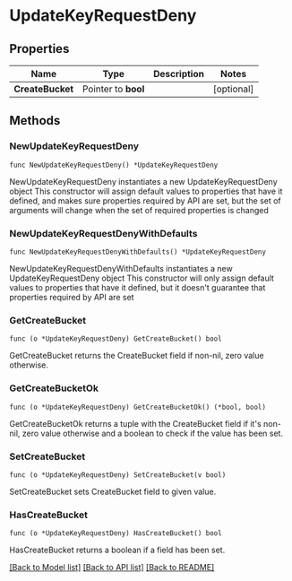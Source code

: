 # UpdateKeyRequestDeny

## Properties

Name | Type | Description | Notes
------------ | ------------- | ------------- | -------------
**CreateBucket** | Pointer to **bool** |  | [optional] 

## Methods

### NewUpdateKeyRequestDeny

`func NewUpdateKeyRequestDeny() *UpdateKeyRequestDeny`

NewUpdateKeyRequestDeny instantiates a new UpdateKeyRequestDeny object
This constructor will assign default values to properties that have it defined,
and makes sure properties required by API are set, but the set of arguments
will change when the set of required properties is changed

### NewUpdateKeyRequestDenyWithDefaults

`func NewUpdateKeyRequestDenyWithDefaults() *UpdateKeyRequestDeny`

NewUpdateKeyRequestDenyWithDefaults instantiates a new UpdateKeyRequestDeny object
This constructor will only assign default values to properties that have it defined,
but it doesn't guarantee that properties required by API are set

### GetCreateBucket

`func (o *UpdateKeyRequestDeny) GetCreateBucket() bool`

GetCreateBucket returns the CreateBucket field if non-nil, zero value otherwise.

### GetCreateBucketOk

`func (o *UpdateKeyRequestDeny) GetCreateBucketOk() (*bool, bool)`

GetCreateBucketOk returns a tuple with the CreateBucket field if it's non-nil, zero value otherwise
and a boolean to check if the value has been set.

### SetCreateBucket

`func (o *UpdateKeyRequestDeny) SetCreateBucket(v bool)`

SetCreateBucket sets CreateBucket field to given value.

### HasCreateBucket

`func (o *UpdateKeyRequestDeny) HasCreateBucket() bool`

HasCreateBucket returns a boolean if a field has been set.


[[Back to Model list]](../README.md#documentation-for-models) [[Back to API list]](../README.md#documentation-for-api-endpoints) [[Back to README]](../README.md)


